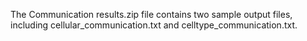 The Communication results.zip file contains two sample output files, including cellular_communication.txt and celltype_communication.txt.
